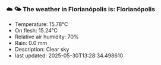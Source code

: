 ### ☁️ 🌤️  The weather in Florianópolis is: Florianópolis

- Temperature: 15.78°C
- On flesh: 15.24°C
- Relative air humidity: 70%
- Rain: 0.0 mm
- Description: Clear sky
- last updated: 2025-05-30T13:28:34.498610

